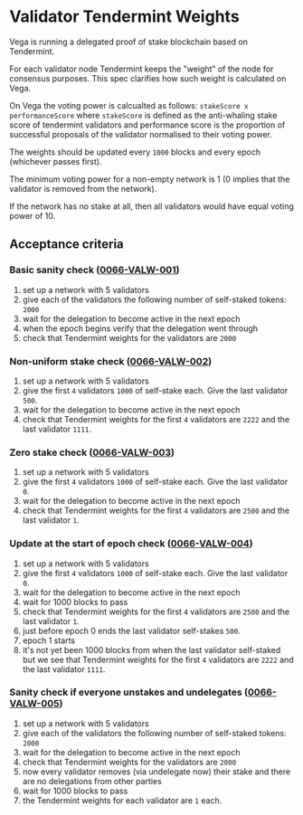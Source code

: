 # Validator Tendermint Weights

Vega is running a delegated proof of stake blockchain based on Tendermint. 

For each validator node Tendermint keeps the "weight" of the node for consensus purposes. This spec clarifies how such weight is calculated on Vega. 

On Vega the voting power is calcualted as follows: `stakeScore x performanceScore` where `stakeScore` is defined as the anti-whaling stake score of tendermint validators and performance score is the proportion of successful proposals of the validator normalised to their voting power. 

The weights should be updated every `1000` blocks and every epoch (whichever passes first).

The minimum voting power for a non-empty network is 1 (0 implies that the validator is removed from the network).

If the network has no stake at all, then all validators would have equal voting power of 10. 
## Acceptance criteria 

### Basic sanity check (<a name="0066-VALW-001" href="#0066-VALW-001">0066-VALW-001</a>)
1. set up a network with 5 validators 
1. give each of the validators the following number of self-staked tokens: `2000`
1. wait for the delegation to become active in the next epoch
1. when the epoch begins verify that the delegation went through
1. check that Tendermint weights for the validators are `2000`

### Non-uniform stake check (<a name="0066-VALW-002" href="#0066-VALW-002">0066-VALW-002</a>)
1. set up a network with 5 validators
1. give the first `4` validators `1000` of self-stake each. Give the last validator `500`. 
1. wait for the delegation to become active in the next epoch
1. check that Tendermint weights for the first `4` validators are `2222` and the last validator `1111`. 

### Zero stake check  (<a name="0066-VALW-003" href="#0066-VALW-003">0066-VALW-003</a>)
1. set up a network with 5 validators
1. give the first `4` validators `1000` of self-stake each. Give the last validator `0`. 
1. wait for the delegation to become active in the next epoch
1. check that Tendermint weights for the first `4` validators are `2500` and the last validator `1`. 

### Update at the start of epoch check (<a name="0066-VALW-004" href="#0066-VALW-004">0066-VALW-004</a>)
1. set up a network with 5 validators
1. give the first `4` validators `1000` of self-stake each. Give the last validator `0`. 
1. wait for the delegation to become active in the next epoch
1. wait for 1000 blocks to pass
1. check that Tendermint weights for the first `4` validators are `2500` and the last validator `1`. 
1. just before epoch 0 ends the last validator self-stakes `500`. 
1. epoch 1 starts 
1. it's not yet been 1000 blocks from when the last validator self-staked but we see that Tendermint weights for the first `4` validators are `2222` and the last validator `1111`. 

### Sanity check if everyone unstakes and undelegates (<a name="0066-VALW-005" href="#0066-VALW-005">0066-VALW-005</a>)
1. set up a network with 5 validators
1. give each of the validators the following number of self-staked tokens: `2000`
1. wait for the delegation to become active in the next epoch
1. check that Tendermint weights for the validators are `2000`
1. now every validator removes (via undelegate now) their stake and there are no delegations from other parties
1. wait for 1000 blocks to pass
1. the Tendermint weights for each validator are `1` each. 